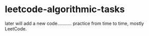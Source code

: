 # leetcode-algorithmic-tasks

later will add a new code...........
practice from time to time,
mostly LeetCode.


